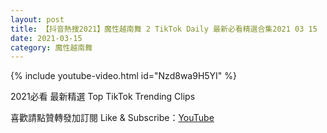 ```yaml
---
layout: post
title: 【抖音熱搜2021】魔性越南舞 2 TikTok Daily 最新必看精選合集2021 03 15
date: 2021-03-15
category: 魔性越南舞
---
```


{% include youtube-video.html id="Nzd8wa9H5YI" %}

2021必看 最新精選 Top TikTok Trending Clips

喜歡請點贊轉發加訂閱 Like & Subscribe：[YouTube](https://www.youtube.com/channel/UCAoR7VcanIPd04uEq_GIylA/videos)

